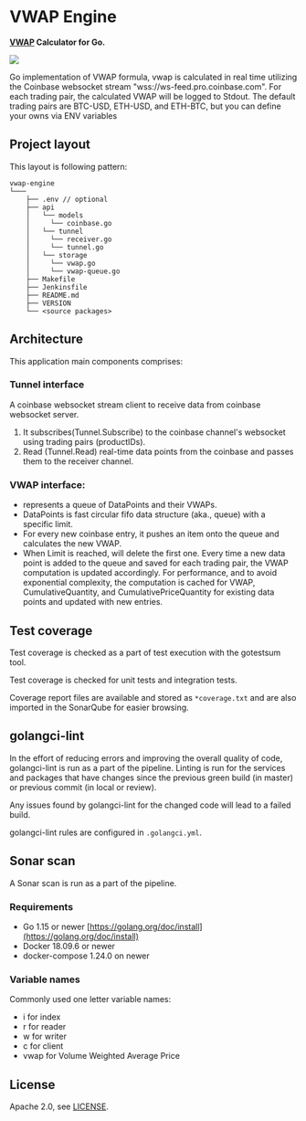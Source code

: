 # VWAP Engine

**[VWAP](https://en.wikipedia.org/wiki/Volume-weighted_average_price) Calculator for Go.**

![](https://img.shields.io/github/license/reactivejson/vwap-engine.svg)

Go implementation of VWAP formula, vwap is calculated in real time utilizing
the Coinbase websocket stream "wss://ws-feed.pro.coinbase.com". For each trading pair, the calculated VWAP will be logged to Stdout.
The default trading pairs are BTC-USD, ETH-USD, and ETH-BTC, but you can define your owns via ENV variables


## Project layout

This layout is following pattern:

```text
vwap-engine
└───
    ├── .env // optional
    ├── api
    │   └── models
    │     └── coinbase.go
    │   └── tunnel
    │     └── receiver.go
    │     └── tunnel.go
    │   └── storage
    │     └── vwap.go
    │     └── vwap-queue.go
    ├── Makefile
    ├── Jenkinsfile
    ├── README.md
    ├── VERSION
    └── <source packages>
```

## Architecture
This application main components comprises:

### Tunnel interface
A coinbase websocket stream client to receive data from coinbase websocket server.
1) It subscribes(Tunnel.Subscribe) to the coinbase channel's websocket using trading pairs (productIDs).
2) Read (Tunnel.Read) real-time data points from the coinbase and passes them to the receiver channel.

### VWAP interface:
- represents a queue of DataPoints and their VWAPs.
- DataPoints  is fast circular fifo data structure (aka., queue) with a specific limit.
- For every new coinbase entry, it pushes an item onto the queue and calculates the new VWAP.
- When Limit is reached, will delete  the first one.
Every time a new data point is added to the queue and saved for each trading pair, the VWAP computation is updated accordingly.
For performance, and to avoid exponential complexity, the computation is cached for VWAP, CumulativeQuantity,
and CumulativePriceQuantity for existing data points and updated with new entries.

## Test coverage

Test coverage is checked as a part of test execution with the gotestsum tool.

Test coverage is checked for unit tests and integration tests.

Coverage report files are available and stored as `*coverage.txt` and are also imported in the SonarQube for easier browsing.


## golangci-lint

In the effort of reducing errors and improving the overall quality of code, golangci-lint is run as a part of the pipeline. Linting is run for the services and packages that have changes since the previous green build (in master) or previous commit (in local or review).

Any issues found by golangci-lint for the changed code will lead to a failed build.

golangci-lint rules are configured in `.golangci.yml`.

## Sonar scan

A Sonar scan is run as a part of the pipeline.

### Requirements

- Go 1.15 or newer [https://golang.org/doc/install](https://golang.org/doc/install)
- Docker 18.09.6 or newer
- docker-compose 1.24.0 on newer

### Variable names
Commonly used one letter variable names:

- i for index
- r for reader
- w for writer
- c for client
- vwap for Volume Weighted Average Price


## License

Apache 2.0, see [LICENSE](LICENSE).

